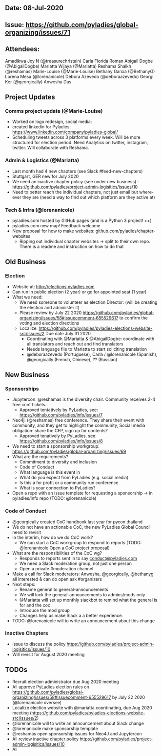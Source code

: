 ## Date:  08-Jul-2020

## Issue: https://github.com/pyladies/global-organizing/issues/71
## Attendees: 
Amadikwa Joy N (@treasurechristain)
Carla Florida Roman
Abigail Dogbe (@AbigailDogbe)
Mariatta Wijaya (@Mariatta)
Reshama Shaikh (@reshamas)
Marie-Louise (@Marie-Louise)
Bethany Garcia (@BethanyG)
Lorena Mesa (@lorenanicole)
Débora Azevedo (@deboraazevedo)
Georgi Ker (@georgically)
Anwesha Das

## Project Updates

### Comms project update (@Marie-Louise)

- Worked on logo redesign, social media: 
- created linkedin for Pyladies: https://www.linkedin.com/company/pyladies-global/
- Scheduling tweets across 3 platforms every week. Will be more structured for election period. Need Analytics on twitter, instagram, twitter.  Will collaborate with Reshama.


###  Admin & Logistics (@Mariatta)

- Last month had 4 new chapters (see Slack #feed-new-chapters)
- Stuttgart, GER new for July 2020
- We need an inactive chapter policy (see under new business) - https://github.com/pyladies/project-admin-logisitics/issues/10
- Need to better reach the individual chapters, not just email but where-ever they are (need a way to find out which platform are they active at)


### Tech & Infra  (@lorenanicole)

- pyladies.com hosted by GitHub pages (and is a Python 3 project! ++)
- pyladies.com new map! Feedback welcome
- New proposal for how to make websites: github.com/pyladies/chapter-websites
	- Ripping out individual chapter websites -> split to their own repo. There is a readme and instruction on how to do that

## Old Business

### Election 

- Website at: http://elections.pyladies.com
- Can run in public election (2 year) or go for appointed seat (1 year)
- What we need:
	- We need someone to volunteer as election Director: (will be creating the election and administer it)
	- Please review by July 22 2020 https://github.com/pyladies/global-organizing/issues/58#issuecomment-655529617 to confirm the voting and election directions
	- Localize: https://github.com/pyladies/pyladies-elections-website-src/issues/2 Due date July 31 2020
		- Coordinating with @Mariatta & @AbigailDogbe: coordinate with all translators and reach out and find translators
		- Needs language file to Mariatta to start soliciting translation
		- @deboraazevedo (Portuguese), Carla / @lorenanicole (Spanish), @georgically (French, Chinese), ?? (Russian)

## New Business

### Sponsorships

- Jupytercon: @reshamas is the diversity chair.  Community receives 2-4 free conf tickets.
   - Approved tentatively by PyLadies, see: https://github.com/pyladies/info/issues/7
- Neo4j: (@reshamas) free conference. They share their event with community, and they get to highlight the community, Social media obligation: share the CFP, sign up for contents?
   - Approved tenatively by PyLadies, see: https://github.com/pyladies/info/issues/8
- We need to start a sponsorship workgroup: https://github.com/pyladies/global-organizing/issues/69
- What are the requirements?
	- Commitment to diversity and inclusion
	- Code of Conduct
	- What language is this event in
	- What do you expect from PyLadies (e.g. social media)
	- Is this a for profit or a community run conference
	- What is your connection to PyLadies?
- Open a repo with an issue template for requesting a sponsorship -> in pyladies/info repo (TODO: @lorenanicole)


### Code of Conduct  

- @georgically created CoC handbook last year for pycon thailand
- We do not have an actionable CoC, the new PyLadies Global Council need to revisit
- In the interim, how do we do CoC work?
	- We can start a CoC workgroup to respond to reports (TODO: @lorenanicole Open a CoC project proposal)
- What are the responsibilities of the CoC wg?
	- Responds to reports sent in to say conduct@pyladies.com 
	- We need a Slack moderation group, not just one person
	- Open a private #moderation channel
- Make a call for Slack moderators: Anwesha, @georgically, @bethanyg all interested & can do open ask #organizers
- Next steps:
	- Rename general to general-announcements
	- We will lock the general-announcements to admins/mods only
	- @Mariatta will set up monthly slackbot to remind what the general is for and the coc
	- Introduce the mod group
	- Changes help us make Slack a a better experience. 
- TODO: @lorenanicole will to write an announcement about this change


### Inactive Chapters  

- Issue to discuss the policy https://github.com/pyladies/project-admin-logisitics/issues/10 
- Will revisit for August 2020 meeting

## TODOs

- Recruit election administrator due Aug 2020 meeting
- All approve PyLadies election rules on https://github.com/pyladies/global-organizing/issues/58#issuecomment-655529617 by July 22 2020 (@lorenanicole oversee)
- Localize election website with @mariatta coordinating, due Aug 2020 meeting (https://github.com/pyladies/pyladies-elections-website-src/issues/2)
- @lorenanicole will to write an announcement about Slack change
- @lorenanicole make sponsorship template
- @reshamas open sponsorship issues for Neo4J and Jupytercon
- All review inactive chapter policy https://github.com/pyladies/project-admin-logisitics/issues/10 
- All
